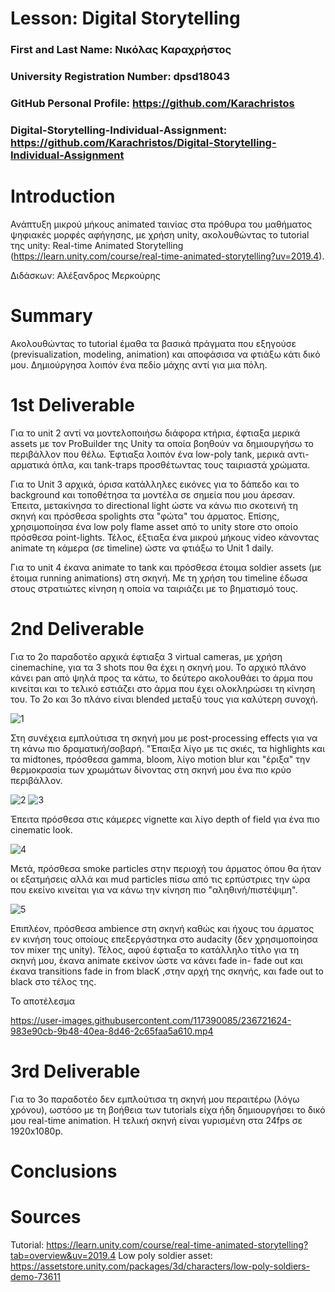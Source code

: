 # Lesson: Digital Storytelling

### First and Last Name: Νικόλας Καραχρήστος
### University Registration Number: dpsd18043 
### GitHub Personal Profile: https://github.com/Karachristos 
### Digital-Storytelling-Individual-Assignment: https://github.com/Karachristos/Digital-Storytelling-Individual-Assignment

# Introduction

Ανάπτυξη μικρού μήκους animated ταινίας στα πρόθυρα του μαθήματος ψηφιακές μορφές αφήγησης, με χρήση unity, ακολουθώντας το tutorial της unity: Real-time Animated Storytelling (https://learn.unity.com/course/real-time-animated-storytelling?uv=2019.4).

Διδάσκων: Αλέξανδρος Μερκούρης

# Summary

Ακολουθώντας το tutorial έμαθα τα βασικά πράγματα που εξηγούσε (previsualization, modeling, animation) και αποφάσισα να φτιάξω κάτι δικό μου.
Δημιούργησα λοιπόν ένα πεδίο μάχης αντί για μια πόλη.

# 1st Deliverable

Για το unit 2 αντί να μοντελοποιήσω διάφορα κτήρια, έφτιαξα μερικά assets με τον ProBuilder της Unity τα οποία βοηθούν να δημιουργήσω το περιβάλλον που θέλω.
Έφτιαξα λοιπόν ένα low-poly tank, μερικά αντι-αρματικά όπλα, και tank-traps προσθέτωντας τους ταιριαστά χρώματα.

Για το Unit 3 αρχικά, όρισα κατάλληλες εικόνες για το δάπεδο και το background και τοποθέτησα τα μοντέλα σε σημεία που μου άρεσαν.
Έπειτα, μετακίνησα το directional light ώστε να κάνω πιο σκοτεινή τη σκηνή και πρόσθεσα spolights στα "φώτα" του άρματος. Επίσης, χρησιμοποίησα ένα low poly flame asset από το unity store στο οποίο πρόσθεσα point-lights. Τέλος, έξτιαξα ένα μικρού μήκους video κάνοντας animate τη κάμερα (σε timeline) ώστε να φτιάξω το Unit 1 daily.

Για το unit 4 έκανα animate το tank και πρόσθεσα έτοιμα soldier assets (με έτοιμα running animations) στη σκηνή. Με τη χρήση του timeline έδωσα στους στρατιώτες κίνηση 
η οποία να ταιριάζει με το βηματισμό τους.

# 2nd Deliverable

Για το 2ο παραδοτέο αρχικά έφτιαξα 3 virtual cameras, με χρήση cinemachine, για τα 3 shots που θα έχει η σκηνή μου.
Το αρχικό πλάνο κάνει pan από ψηλά προς τα κάτω, το δεύτερο ακολουθάει το άρμα που κινείται και το τελικό εστιάζει στο άρμα που έχει ολοκληρώσει τη κίνηση του.
Το 2ο και 3ο πλάνο είναι blended μεταξύ τους για καλύτερη συνοχή.

![1](https://user-images.githubusercontent.com/117390085/236718311-cba41411-9e2f-4e5d-a7a9-f8f510824a54.PNG)

Στη συνέχεια εμπλούτισα τη σκηνή μου με post-processing effects για να τη κάνω πιο δραματική/σοβαρή. "Έπαιξα λίγο με τις σκιές, τα highlights και τα midtones, πρόσθεσα gamma, bloom, λίγο motion blur και "έριξα" την θερμοκρασία των χρωμάτων δίνοντας στη σκηνή μου ένα πιο κρύο περιβάλλον.

![2](https://user-images.githubusercontent.com/117390085/236719679-95425a54-0017-4d31-9ed4-9844e30cc590.PNG)
![3](https://user-images.githubusercontent.com/117390085/236719693-23828537-c7c6-4352-9e41-b25c0cf0f9df.PNG)

Έπειτα πρόσθεσα στις κάμερες vignette και λίγο depth of field για ένα πιο cinematic look.

![4](https://user-images.githubusercontent.com/117390085/236720007-410d429d-748e-4c0d-bf4a-d690c2659611.PNG)

Μετά, πρόσθεσα smoke particles στην περιοχή του άρματος όπου θα ήταν οι εξατμήσεις αλλά και mud particles πίσω από τις ερπύστριες την ώρα που εκείνο κινείται για να κάνω την κίνηση πιο "αληθινή/πιστέψιμη".

![5](https://user-images.githubusercontent.com/117390085/236720591-3ba19e5e-8155-4d91-8fa7-21930390a662.PNG)

Επιπλέον, πρόσθεσα ambience στη σκηνή καθώς και ήχους του άρματος εν κινήση τους οποίους επεξεργάστηκα στο audacity (δεν χρησιμοποίησα τον mixer της unity).
Τέλος, αφού έφτιαξα το κατάλληλο τίτλο για τη σκηνή μου, έκανα animate εκείνον ώστε να κάνει fade in- fade out και έκανα transitions fade in from blacK ,στην αρχή της σκηνής, και fade out to black στο τέλος της. 

To αποτέλεσμα

https://user-images.githubusercontent.com/117390085/236721624-983e90cb-9b48-40ea-8d46-2c65faa5a610.mp4



# 3rd Deliverable 
Για το 3ο παραδοτέο δεν εμπλούτισα τη σκηνή μου περαιτέρω (λόγω χρόνου), ωστόσο με τη βοήθεια των tutorials είχα ήδη δημιουργήσει το δικό μου real-time animation.
Η τελική σκηνή είναι γυρισμένη στα 24fps σε 1920x1080p.

# Conclusions


# Sources
Tutorial: https://learn.unity.com/course/real-time-animated-storytelling?tab=overview&uv=2019.4
Low poly soldier asset: https://assetstore.unity.com/packages/3d/characters/low-poly-soldiers-demo-73611 

